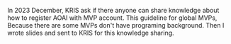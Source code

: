 In 2023 December, KRIS ask if there anyone can share knowledge about how to register AOAI with MVP account.  This guideline for global MVPs, Because there are some MVPs don't have programing background.  Then I wrote slides and sent to KRIS for this knowledge sharing.
